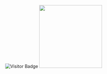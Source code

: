 ![Visitor Badge](https://visitor-badge.laobi.icu/badge?page_id=leorian.leorian)
<img src="https://images.gitee.com/uploads/images/2022/0408/071102_611afdf6_381412.jpeg" width="200px" height="200px">
